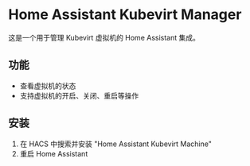 # Home Assistant Kubevirt Manager

这是一个用于管理 Kubevirt 虚拟机的 Home Assistant 集成。

## 功能

- 查看虚拟机的状态
- 支持虚拟机的开启、关闭、重启等操作

## 安装

1. 在 HACS 中搜索并安装 "Home Assistant Kubevirt Machine"
2. 重启 Home Assistant
